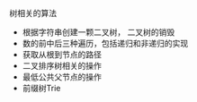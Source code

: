 树相关的算法

- 根据字符串创建一颗二叉树， 二叉树的销毁   
- 数的前中后三种遍历，包括递归和非递归的实现   
- 获取从根到节点的路径   
- 二叉排序树相关的操作   
- 最低公共父节点的操作   
- 前缀树Trie
